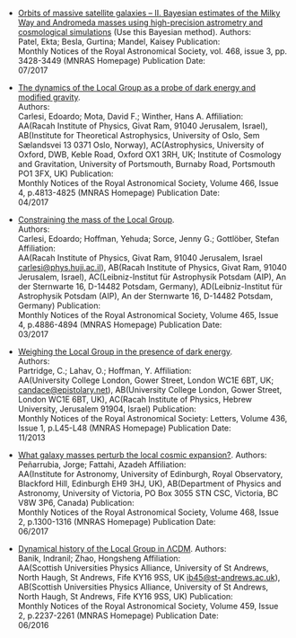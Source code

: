 * [Orbits of massive satellite galaxies – II. Bayesian estimates of the Milky Way and Andromeda masses using high-precision astrometry and 
cosmological simulations](http://adsabs.harvard.edu/abs/2017MNRAS.468.3428P) (Use this Bayesian method).
Authors:	
Patel, Ekta; Besla, Gurtina; Mandel, Kaisey
Publication:	
Monthly Notices of the Royal Astronomical Society, vol. 468, issue 3, pp. 3428-3449 (MNRAS Homepage)
Publication Date:	
07/2017

* [The dynamics of the Local Group as a probe of dark energy and modified gravity](http://adsabs.harvard.edu/abs/2017MNRAS.466.4813C).  
Authors:	
Carlesi, Edoardo; Mota, David F.; Winther, Hans A.
Affiliation:	
AA(Racah Institute of Physics, Givat Ram, 91040 Jerusalem, Israel), AB(Institute for Theoretical Astrophysics, University of Oslo, Sem Sælandsvei 13 0371 Oslo, Norway), AC(Astrophysics, University of Oxford, DWB, Keble Road, Oxford OX1 3RH, UK; Institute of Cosmology and Gravitation, University of Portsmouth, Burnaby Road, Portsmouth PO1 3FX, UK)
Publication:	
Monthly Notices of the Royal Astronomical Society, Volume 466, Issue 4, p.4813-4825 (MNRAS Homepage)
Publication Date:	
04/2017

* [Constraining the mass of the Local Group](http://adsabs.harvard.edu/abs/2017MNRAS.465.4886C).  
Authors:	
Carlesi, Edoardo; Hoffman, Yehuda; Sorce, Jenny G.; Gottlöber, Stefan
Affiliation:	
AA(Racah Institute of Physics, Givat Ram, 91040 Jerusalem, Israel carlesi@phys.huji.ac.il), AB(Racah Institute of Physics, Givat Ram, 91040 Jerusalem, Israel), AC(Leibniz-Institut für Astrophysik Potsdam (AIP), An der Sternwarte 16, D-14482 Potsdam, Germany), AD(Leibniz-Institut für Astrophysik Potsdam (AIP), An der Sternwarte 16, D-14482 Potsdam, Germany)
Publication:	
Monthly Notices of the Royal Astronomical Society, Volume 465, Issue 4, p.4886-4894 (MNRAS Homepage)
Publication Date:	
03/2017

* [Weighing the Local Group in the presence of dark energy](http://adsabs.harvard.edu/doi/10.1093/mnrasl/slt109).  
Authors:	
Partridge, C.; Lahav, O.; Hoffman, Y.
Affiliation:	
AA(University College London, Gower Street, London WC1E 6BT, UK; candace@epistolary.net), AB(University College London, Gower Street, London WC1E 6BT, UK), AC(Racah Institute of Physics, Hebrew University, Jerusalem 91904, Israel)
Publication:	
Monthly Notices of the Royal Astronomical Society: Letters, Volume 436, Issue 1, p.L45-L48 (MNRAS Homepage)
Publication Date:	
11/2013

* [What galaxy masses perturb the local cosmic expansion?](http://adsabs.harvard.edu/abs/2017MNRAS.468.1300P).
Authors:	
Peñarrubia, Jorge; Fattahi, Azadeh
Affiliation:	
AA(Institute for Astronomy, University of Edinburgh, Royal Observatory, Blackford Hill, Edinburgh EH9 3HJ, UK), AB(Department of Physics and Astronomy, University of Victoria, PO Box 3055 STN CSC, Victoria, BC V8W 3P6, Canada)
Publication:	
Monthly Notices of the Royal Astronomical Society, Volume 468, Issue 2, p.1300-1316 (MNRAS Homepage)
Publication Date:	
06/2017

* [Dynamical history of the Local Group in ΛCDM](http://adsabs.harvard.edu/abs/2016MNRAS.459.2237B).
Authors:	
Banik, Indranil; Zhao, Hongsheng
Affiliation:	
AA(Scottish Universities Physics Alliance, University of St Andrews, North Haugh, St Andrews, Fife KY16 9SS, UK ib45@st-andrews.ac.uk), AB(Scottish Universities Physics Alliance, University of St Andrews, North Haugh, St Andrews, Fife KY16 9SS, UK)
Publication:	
Monthly Notices of the Royal Astronomical Society, Volume 459, Issue 2, p.2237-2261 (MNRAS Homepage)
Publication Date:	
06/2016

